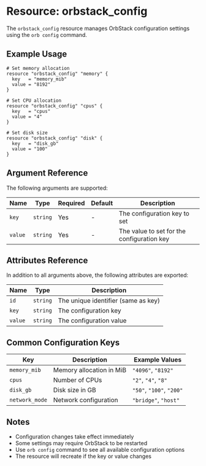 # Resource: orbstack_config

The `orbstack_config` resource manages OrbStack configuration settings using the `orb config` command.

## Example Usage

```hcl
# Set memory allocation
resource "orbstack_config" "memory" {
  key   = "memory_mib"
  value = "8192"
}

# Set CPU allocation
resource "orbstack_config" "cpus" {
  key   = "cpus"
  value = "4"
}

# Set disk size
resource "orbstack_config" "disk" {
  key   = "disk_gb"
  value = "100"
}
```

## Argument Reference

The following arguments are supported:

| Name | Type | Required | Default | Description |
|------|------|----------|---------|-------------|
| `key` | `string` | Yes | - | The configuration key to set |
| `value` | `string` | Yes | - | The value to set for the configuration key |

## Attributes Reference

In addition to all arguments above, the following attributes are exported:

| Name | Type | Description |
|------|------|-------------|
| `id` | `string` | The unique identifier (same as key) |
| `key` | `string` | The configuration key |
| `value` | `string` | The configuration value |

## Common Configuration Keys

| Key | Description | Example Values |
|-----|-------------|----------------|
| `memory_mib` | Memory allocation in MiB | `"4096"`, `"8192"` |
| `cpus` | Number of CPUs | `"2"`, `"4"`, `"8"` |
| `disk_gb` | Disk size in GB | `"50"`, `"100"`, `"200"` |
| `network_mode` | Network configuration | `"bridge"`, `"host"` |

## Notes

- Configuration changes take effect immediately
- Some settings may require OrbStack to be restarted
- Use `orb config` command to see all available configuration options
- The resource will recreate if the key or value changes
